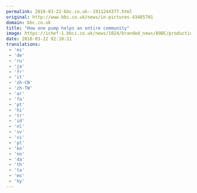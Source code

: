 ```yaml
---
permalink: 2018-03-22-bbc.co.uk--1911244377.html
original: http://www.bbc.co.uk/news/in-pictures-43485701
domain: bbc.co.uk
title: "How one pump helps an entire community"
image: https://ichef-1.bbci.co.uk/news/1024/branded_news/89BC/production/_100506253_cdfd41fc-a660-44b2-8701-d7bb79b0d7a0.jpg
date: 2018-03-22 02:10:11
translations: 
 - 'es'
 - 'de'
 - 'ru'
 - 'ja'
 - 'fr'
 - 'it'
 - 'zh-CN'
 - 'zh-TW'
 - 'ar'
 - 'fa'
 - 'pt'
 - 'hi'
 - 'tr'
 - 'id'
 - 'nl'
 - 'sv'
 - 'vi'
 - 'pl'
 - 'ko'
 - 'no'
 - 'da'
 - 'th'
 - 'ta'
 - 'ms'
 - 'hy'
---
```


